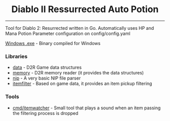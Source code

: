 <h1 align="center">Diablo II Ressurrected Auto Potion</h1>

---

Tool for Diablo 2: Resurrected written in Go. 
<bl />
Automatically uses HP and Mana Potion
<bl />
Parameter configuration on config/config.yaml
<bl />

[Windows .exe](https://github.com/Hefero/D2R-AutoPotion-Go/releases/download/v1/D2R-AutoPotion-Go.zip) - Binary compiled for Windows

### Libraries

- [data](https://github.com/Hefero/D2R-AutoPotion-Go/tree/main/pkg/data) - D2R Game data structures
- [memory](https://github.com/Hefero/D2R-AutoPotion-Go/tree/main/pkg/memory) - D2R memory reader (it provides the data
  structures)
- [nip](https://github.com/Hefero/D2R-AutoPotion-Go/tree/main/pkg/nip) - A very basic NIP file parser
- [itemfilter](https://github.com/Hefero/D2R-AutoPotion-Go/tree/main/pkg/itemfilter) - Based on game data, it provides an item
  pickup filtering

### Tools

- [cmd/itemwatcher](https://github.com/Hefero/D2R-AutoPotion-Go/tree/main/cmd/itemwatcher) - Small tool that plays a sound
  when an item passing the filtering process is dropped
